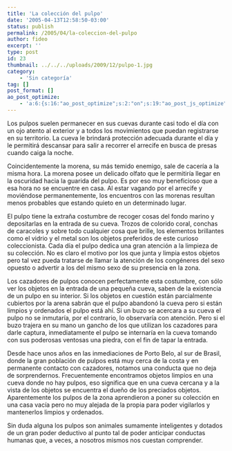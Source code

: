 ```yaml
---
title: 'La colección del pulpo'
date: '2005-04-13T12:58:50-03:00'
status: publish
permalink: /2005/04/la-coleccion-del-pulpo
author: fideo
excerpt: ''
type: post
id: 23
thumbnail: ../../../uploads/2009/12/pulpo-1.jpg
category:
    - 'Sin categoría'
tag: []
post_format: []
ao_post_optimize:
    - 'a:6:{s:16:"ao_post_optimize";s:2:"on";s:19:"ao_post_js_optimize";s:2:"on";s:20:"ao_post_css_optimize";s:2:"on";s:12:"ao_post_ccss";s:2:"on";s:16:"ao_post_lazyload";s:2:"on";s:15:"ao_post_preload";s:0:"";}'
---
```

Los pulpos suelen permanecer en sus cuevas durante casi todo el día con un ojo atento al exterior y a todos los movimientos que puedan registrarse en su territorio. La cueva le brindará protección adecuada durante el día y le permitirá descansar para salir a recorrer el arrecife en busca de presas cuando caiga la noche.

Coincidentemente la morena, su más temido enemigo, sale de cacería a la misma hora. La morena posee un delicado olfato que le permitiría llegar en la oscuridad hacia la guarida del pulpo. Es por eso muy beneficioso que a esa hora no se encuentre en casa. Al estar vagando por el arrecife y moviéndose permanentemente, los encuentros con las morenas resultan menos probables que estando quieto en un determinado lugar.

El pulpo tiene la extraña costumbre de recoger cosas del fondo marino y depositarlas en la entrada de su cueva. Trozos de colorido coral, conchas de caracoles y sobre todo cualquier cosa que brille, los elementos brillantes como el vidrio y el metal son los objetos preferidos de este curioso coleccionista. Cada día el pulpo dedica una gran atención a la limpieza de su colección. No es claro el motivo por los que junta y limpia estos objetos pero tal vez pueda tratarse de llamar la atención de los congéneres del sexo opuesto o advertir a los del mismo sexo de su presencia en la zona.

Los cazadores de pulpos conocen perfectamente esta costumbre, con sólo ver los objetos en la entrada de una pequeña cueva, saben de la existencia de un pulpo en su interior. Si los objetos en cuestión están parcialmente cubiertos por la arena sabrán que el pulpo abandonó la cueva pero si están limpios y ordenados el pulpo está ahí. Si un buzo se acercara a su cueva el pulpo no se inmutaría, por el contrario, lo observaría con atención. Pero si el buzo trajera en su mano un gancho de los que utilizan los cazadores para darle captura, inmediatamente el pulpo se internaría en la cueva tomando con sus poderosas ventosas una piedra, con el fin de tapar la entrada.

Desde hace unos años en las inmediaciones de Porto Belo, al sur de Brasil, donde la gran población de pulpos está muy cerca de la costa y en permanente contacto con cazadores, notamos una conducta que no deja de sorprendernos. Frecuentemente encontramos objetos limpios en una cueva donde no hay pulpos, eso significa que en una cueva cercana y a la vista de los objetos se encuentra el dueño de los preciados objetos. Aparentemente los pulpos de la zona aprendieron a poner su colección en una casa vacía pero no muy alejada de la propia para poder vigilarlos y mantenerlos limpios y ordenados.

Sin duda alguna los pulpos son animales sumamente inteligentes y dotados de un gran poder deductivo al punto tal de poder anticipar conductas humanas que, a veces, a nosotros mismos nos cuestan comprender.